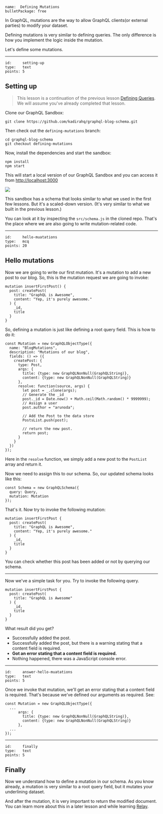 ```
name:  Defining Mutations
bulletPackage: free
```

In GraphQL, mutations are the way to allow GraphQL clients(or external parties) to modify your dataset.

Defining mutations is very similar to defining queries. The only difference is how you implement the logic inside the mutation.

Let's define some mutations.

*****

```
id:     setting-up
type:   text
points: 5
```


## Setting up

> This lesson is a continuation of the previous lesson [Defining Queries](/basics/defining-queries). We will assume you've already completed that lesson.

Clone our GraphQL Sandbox:

~~~
git clone https://github.com/kadirahq/graphql-blog-schema.git
~~~

Then check out the `defining-mutations` branch:

~~~
cd graphql-blog-schema
git checkout defining-mutations
~~~

Now, install the dependencies and start the sandbox:

~~~
npm install
npm start
~~~

This will start a local version of our GraphQL Sandbox and you can access it from <http://localhost:3000>

![](https://cldup.com/MnoG2RvAja.png)

This sandbox has a schema that looks similar to what we used in the first few lessons. But it's a scaled-down version. (It's very similar to what we built in the previous lesson.)

You can look at it by inspecting the `src/schema.js` in the cloned repo. That's the place where we are also going to write mutation-related code.

*****

```
id:     hello-muatations
type:   mcq
points: 20
```

## Hello mutations

Now we are going to write our first mutation. It's a mutation to add a new post to our blog. So, this is the mutation request we are going to invoke:

~~~
mutation insertFirstPost() {
  post: createPost(
    title: "GraphQL is Awesome",
    content: "Yep, it's purely awesome."
  ) {
    _id,
    title
  }
}
~~~

So, defining a mutation is just like defining a root query field. This is how to do it:

~~~
const Mutation = new GraphQLObjectType({
  name: "BlogMutations",
  description: "Mutations of our blog",
  fields: () => ({
    createPost: {
      type: Post,
      args: {
        title: {type: new GraphQLNonNull(GraphQLString)},
        content: {type: new GraphQLNonNull(GraphQLString)}
      },
      resolve: function(source, args) {
        let post = _.clone(args);
        // Generate the _id
        post._id = Date.now() + Math.ceil(Math.random() * 9999999);
        // Assign a user
        post.author = "arunoda";

        // Add the Post to the data store
        PostsList.push(post);

        // return the new post.
        return post;
      }
    }
  })
});
~~~

Here in the `resolve` function, we simply add a new post to the `PostList` array and return it.

Now we need to assign this to our schema. So, our updated schema looks like this:

~~~
const Schema = new GraphQLSchema({
  query: Query,
  mutation: Mutation
});
~~~

That's it. Now try to invoke the following mutation:

~~~
mutation insertFirstPost {
  post: createPost(
    title: "GraphQL is Awesome",
    content: "Yep, it's purely awesome."
  ) {
    _id,
    title
  }
}
~~~

You can check whether this post has been added or not by querying our schema.

--- 

Now we've a simple task for you. 
Try to invoke the following query.

~~~
mutation insertFirstPost {
  post: createPost(
    title: "GraphQL is Awesome"
  ) {
    _id,
    title
  }
}
~~~

What result did you get?

  - Successfully added the post.
  - Successfully added the post, but there is a warning stating that a content field is required.
  - **Got an error stating that a content field is required.**
  - Nothing happened, there was a JavaScript console error.

*****

```
id:     answer-hello-muatations
type:   text
points: 5
```

Once we invoke that mutation, we'll get an error stating that a content field is required. That's because we've defined our arguments as required. See:

~~~
const Mutation = new GraphQLObjectType({
  ...
      args: {
        title: {type: new GraphQLNonNull(GraphQLString)},
        content: {type: new GraphQLNonNull(GraphQLString)}
      },
  ...
});
~~~

*****

```
id:     finally
type:   text
points: 5
```

## Finally

Now we understand how to define a mutation in our schema. As you know already, a mutation is very similar to a root query field, but it mutates your underlining dataset.

And after the mutation, it is very important to return the modified document. You can learn more about this in a later lesson and while learning [Relay](https://facebook.github.io/relay/).